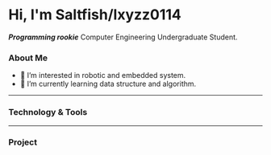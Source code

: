 # Hi, I'm Saltfish/lxyzz0114
**_Programming rookie_**
Computer Engineering Undergraduate Student.

### About Me
- 👀 I’m interested in robotic and embedded system.
- 🌱 I’m currently learning data structure and algorithm.

---
### Technology & Tools

---
### Project

<!---
lxyzz0114/lxyzz0114 is a ✨ special ✨ repository because its `README.md` (this file) appears on your GitHub profile.
You can click the Preview link to take a look at your changes.
--->

